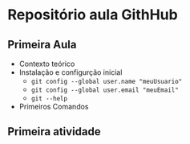 # Repositório aula GithHub

## Primeira Aula

- Contexto teórico
- Instalação e configurção inicial
  - `git config --global user.name "meuUsuario"`
  - `git config --global user.email "meuEmail"`
  - `git --help`
- Primeiros Comandos

## Primeira atividade
